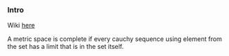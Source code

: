 
### **Intro**
Wiki [here](https://en.wikipedia.org/wiki/Cauchy_sequence)

A metric space is complete if every cauchy sequence using element from the set has a limit that is in the set itself. 